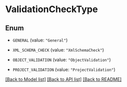 # ValidationCheckType

## Enum


* `GENERAL` (value: `"General"`)

* `XML_SCHEMA_CHECK` (value: `"XmlSchemaCheck"`)

* `OBJECT_VALIDATION` (value: `"ObjectValidation"`)

* `PROJECT_VALIDATION` (value: `"ProjectValidation"`)


[[Back to Model list]](../README.md#documentation-for-models) [[Back to API list]](../README.md#documentation-for-api-endpoints) [[Back to README]](../README.md)



